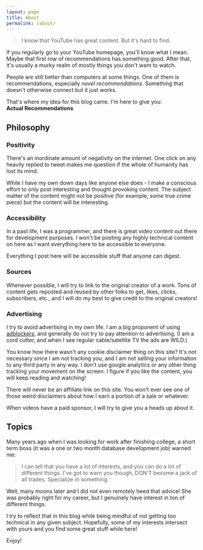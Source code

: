 ```yaml
---
layout: page
title: About
permalink: /about/
---
```


> I know that YouTube has great content. But it's hard to find.

If you regularly go to your YouTube homepage, you'll know what I mean. Maybe that first row of recommendations has something good. After that, it's usually a murky realm of mostly things you don't want to watch.

People are still better than computers at some things. One of them is recommendations, especially *novel recommendations*. Something that doesn't otherwise connect but it just works. 

That's where my idea for this blog came. I'm here to give you:  
**Actual Recommendations**

## Philosophy
### Positivity
There's an inordinate amount of negativity on the internet. One click on any heavily replied to tweet makes me question if the whole of humanity has lost its mind.

While I have my own down days like anyone else does - I make a conscious effort to only post interesting and thought provoking content. The subject matter of the content might not be positive (for example, some true crime piece) but the content will be interesting.

### Accessibility
In a past life, I was a programmer, and there is great video content out there for development purposes. I won't be posting any highly technical content on here as I want everything here to be accessible to everyone.

Everything I post here will be accessible stuff that anyone can digest.

### Sources
Whenever possible, I will try to link to the original creator of a work. Tons of content gets reposted and reused by other folks to get, likes, clicks, subscribers, etc., and I will do my best to give credit to the original creators!

### Advertising
I try to avoid advertising in my own life. I am a big proponent of using [adblockers](https://ublockorigin.com/), and generally do not try to pay attention to advertising. (I am a cord cutter, and when I see regular cable/satellite TV the ads are WILD.)

You know how there wasn't any cookie disclaimer thing on this site? It's not necessary since I am not tracking you, and I am not selling your information to any third party in any way. I don't use google analytics or any other thing tracking your movement on the screen. I figure if you like the content, you will keep reading and watching!

There will never be an affiliate link on this site. You won't ever see one of those weird disclaimers about how I earn a portion of a sale or whatever.

When videos have a paid sponsor, I will try to give you a heads up about it.

## Topics
Many years ago when I was looking for work after finishing college, a short term boss (it was a one or two month database development job) warned me:
> I can tell that you have a lot of interests, and you can do a lot of different things. I've got to warn you though, DON'T become a jack of all trades. Specialize in something.

Well, many moons later and I did not even remotely heed that advice! She was probably right for my career, but I genuinely have interest in ton of different things.

I try to reflect that in this blog while being mindful of not getting too technical in any given subject. Hopefully, some of my interests intersect with yours and you find some great stuff while here!

Enjoy!